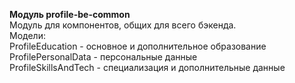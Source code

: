 **Модуль profile-be-common**\
Модуль для компонентов, общих для всего бэкенда.\
Модели:\
ProfileEducation - основное и дополнительное образование\
ProfilePersonalData - персональные данные\
ProfileSkillsAndTech - специализация и дополнительные данные